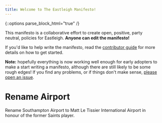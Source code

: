 ```yaml
---
title: Welcome to The Eastleigh Manifesto!
---
```


{::options parse_block_html="true" /}
<div class='well'>
  
This manifesto is a collaborative effort to create open, positive, party neutral, policies for Eastleigh. **Anyone can edit the manifesto!**

If you'd like to help write the manifesto, read the [contributor guide](contributing.html) for more details on how to get started.

</div>

**Note:** hopefully everything is now working well enough for early adopters to make a start writing a manifesto, although there are still likely to be some rough edges! If you find any problems, or if things don't make sense, [please open an issue](https://github.com/OpenEastleighPolitics/eastleigh-manifesto/issues/new?labels=bug).

# Rename Airport
Rename Southampton Airport to Matt Le Tissier International Airport in honour of the former Saints player.
